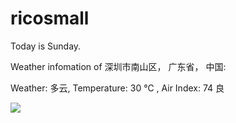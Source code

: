# ricosmall

Today is Sunday.

Weather infomation of 深圳市南山区， 广东省， 中国: 

Weather: 多云, Temperature: 30 ℃ , Air Index: 74 良

<img src="https://github-readme-stats.vercel.app/api?username=ricosmall&show_icons=true" />
